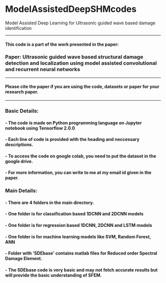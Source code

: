 # ModelAssistedDeepSHMcodes
 Model Assisted Deep Learning for Ultrasonic guided wave based damage identification

------------------------------------------------------------------------------------------------------------------------------------------------------
#### This code is a part of the work presented in the paper:

### **Paper: Ultrasonic guided wave based structural damage detection and localization using model assisted convolutional and recurrent neural networks**
------------------------------------------------------------------------------------------------------------------------------------------------------
####  Please cite the paper if you are using the code, datasets or paper for your research paper.
-------------------------------------------------------------------------------------------------------------------
### Basic Details:

#### - The code is made on Python programming language on Jupyter notebook using Tensorflow 2.0.0

#### - Each line of code is provided with the heading and neccessary descriptions.

#### - To access the code on google colab, you need to put the dataset in the google drive. 

#### - For more information, you can write to me at my email id given in the paper.

### Main Details:

#### - There are 4 folders in the main directory.

#### - One folder is for classification based 1DCNN and 2DCNN models

#### - One folder is for regression based 1DCNN, 2DCNN and LSTM models

#### - One folder is for machine learning models like SVM, Random Forest, ANN

#### - Folder with 'SDEbase' contains matlab files for Reduced order Spectral Damage Element.

#### - The SDEbase code is very basic and may not fetch accurate results but will provide the basic understanding of SFEM.
